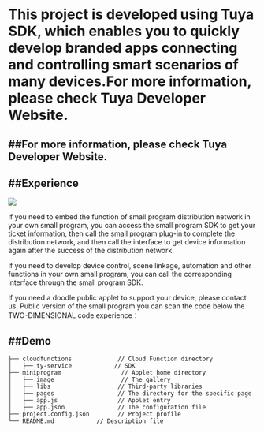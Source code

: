This project is developed using Tuya SDK, which enables you to quickly develop branded apps connecting and controlling smart scenarios of many devices.For more information, please check Tuya Developer Website.
==

##For more information, please check Tuya Developer Website.
-------

##Experience
-------

![](https://ftp.bmp.ovh/imgs/2021/04/34aa75f68bda4d39.png)




If you need to embed the function of small program distribution network in your own small program, you can access the small program SDK to get your ticket information, then call the small program plug-in to complete the distribution network, and then call the interface to get device information again after the success of the distribution network.

If you need to develop device control, scene linkage, automation and other functions in your own small program, you can call the corresponding interface through the small program SDK.

If you need a doodle public applet to support your device, please contact us. Public version of the small program you can scan the code below the TWO-DIMENSIONAL code experience：

##Demo
-------
    ├── cloudfunctions             // Cloud Function directory
    │   ├── ty-service            // SDK
    ├── miniprogram                 // Applet home directory
    │   ├── image                   // The gallery
    │   ├── libs                   // Third-party libraries
    │   ├── pages                  // The directory for the specific page
    │   ├── app.js                 // Applet entry
    │   ├── app.json               // The configuration file
    ├── project.config.json        // Project profile
    └── README.md            // Description file

